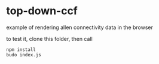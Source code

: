 # top-down-ccf

example of rendering allen connectivity data in the browser

to test it, clone this folder, then call

```
npm install
budo index.js
```
